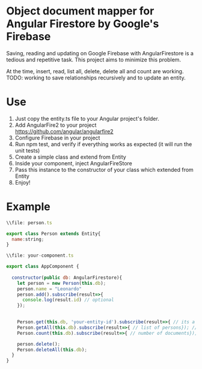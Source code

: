 # Object document mapper for Angular Firestore by Google's Firebase

Saving, reading and updating on Google Firebase with AngularFirestore is a tedious and repetitive task. This project aims to minimize this problem.

At the time, insert, read, list all, delete, delete all and count are working.
TODO: working to save relationships recursively and to update an entity.

# Use

1. Just copy the entity.ts file to your Angular project's folder.
2. Add AngularFire2 to your project https://github.com/angular/angularfire2
3. Configure Firebase in your project
4. Run npm test, and verify if everything works as expected (it will run the unit tests)
4. Create a simple class and extend from Entity
5. Inside your component, inject AngularFireStore
6. Pass this instance to the constructor of your class which extended from Entity
6. Enjoy!

# Example

```javascript
\\file: person.ts

export class Person extends Entity{
  name:string;
}

\\file: your-component.ts

export class AppComponent {
  
  constructor(public db: AngularFirestore){
    let person = new Person(this.db);
    person.name = "Leonardo"
    person.add().subscribe(result=>{
      console.log(result.id) // optional
    });
    

    Person.get(this.db, 'your-entity-id').subscribe(result=>{ // its a person!});
    Person.getAll(this.db).subscribe(result=>{ // list of persons}); //
    Person.count(this.db).subscribe(result=>{ // number of documents});

    person.delete();
    Person.deleteAll(this.db);
  }
}
```
